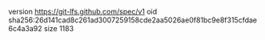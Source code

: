 version https://git-lfs.github.com/spec/v1
oid sha256:26d141cad8c261ad3007259158cde2aa5026ae0f81bc9e8f315cfdae6c4a3a92
size 1183
